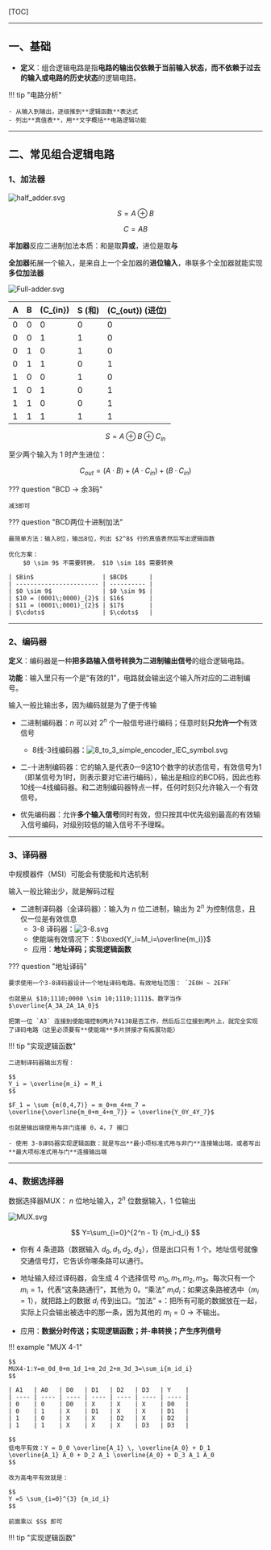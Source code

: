 [TOC]

---

## 一、基础

- **定义**：组合逻辑电路是指**电路的输出仅依赖于当前输入状态，而不依赖于过去的输入或电路的历史状态**的逻辑电路。

!!! tip "电路分析"

    - 从输入到输出，逐级推到**逻辑函数**表达式
    - 列出**真值表**，用**文字概括**电路逻辑功能

------

## 二、常见组合逻辑电路

### 1、加法器

![half_adder.svg](../assets/images/DLD/half_adder.svg)

$$
S = A \oplus B
$$

$$
C = AB
$$

**半加器**反应二进制加法本质：和是取**异或**，进位是取**与**

**全加器**拓展一个输入，是来自上一个全加器的**进位输入**，串联多个全加器就能实现**多位加法器**

![Full-adder.svg](../assets/images/DLD/full_adder.svg)

| A    | B    | \(C_{in}\) | S (和) | \(C_{out}\) (进位) |
| ---- | ---- | ---------- | ------ | ------------------ |
| 0    | 0    | 0          | 0      | 0                  |
| 0    | 0    | 1          | 1      | 0                  |
| 0    | 1    | 0          | 1      | 0                  |
| 0    | 1    | 1          | 0      | 1                  |
| 1    | 0    | 0          | 1      | 0                  |
| 1    | 0    | 1          | 0      | 1                  |
| 1    | 1    | 0          | 0      | 1                  |
| 1    | 1    | 1          | 1      | 1                  |

$$
S = A \oplus B \oplus C_{in}
$$

至少两个输入为 $1$ 时产生进位：

$$
C_{out} = (A \cdot B) + (A \cdot C_{in}) + (B \cdot C_{in})
$$

??? question  "BCD → 余3码"

	减3即可

??? question  "BCD两位十进制加法"

	最简单方法：输入8位，输出8位，列出 $2^8$ 行的真值表然后写出逻辑函数
	
	优化方案：
		$0 \sim 9$ 不需要转换， $10 \sim 18$ 需要转换 
	
	| $Bin$                   | $BCD$      |
	| ----------------------- | ---------- |
	| $0 \sim 9$              | $0 \sim 9$ |
	| $10 = (0001\;0000)_{2}$ | $16$       |
	| $11 = (0001\;0001)_{2}$ | $17$       |
	| $\cdots$                | $\cdots$   |

---

### 2、编码器

**定义**：编码器是一种**把多路输入信号转换为二进制输出信号**的组合逻辑电路。

**功能**：输入里只有一个是“有效的1”，电路就会输出这个输入所对应的二进制编号。

输入一般比输出多，因为编码就是为了便于传输

- 二进制编码器：$n$ 可以对 $2^n$ 个一般信号进行编码；任意时刻**只允许一个**有效信号

    - 8线-3线编码器：![8_to_3_simple_encoder_IEC_symbol.svg](../assets/images/DLD/8_to_3_simple_encoder_IEC_symbol.svg)

- 二-十进制编码器：它的输入是代表0—9这10个数字的状态信号，有效信号为1（即某信号为1时，则表示要对它进行编码），输出是相应的BCD码，因此也称10线—4线编码器。和二进制编码器特点一样，任何时刻只允许输入一个有效信号。

- 优先编码器：允许**多个输入信号**同时有效，但只按其中优先级别最高的有效输入信号编码，对级别较低的输入信号不予理睬。

------

### 3、译码器

中规模器件（MSI）可能会有使能和片选机制

输入一般比输出少，就是解码过程

- 二进制译码器（全译码器）：输入为 $n$ 位二进制，输出为 $2^n$ 为控制信息，且仅一位是有效信息
    - 3-8 译码器：![3-8.svg](../assets/images/DLD/3-8.svg)
    - 使能端有效情况下：$\boxed{Y_i=M_i=\overline{m_i}}$
    - 应用：**地址译码；实现逻辑函数**

??? question "地址译码"

	要求使用一个3-8译码器设计一个地址译码电路。有效地址范围： `2E0H ~ 2EFH`
	
	也就是从 $10;1110;0000 \sim 10;1110;1111$，数字当作 $\overline{A_3A_2A_1A_0}$
	
	把第一位 `A3` 连接到使能端控制两片74138是否工作，然后后三位接到两片上，就完全实现了译码电路（这里必须要有**使能端**多片拼接才有拓展功能）

!!! tip "实现逻辑函数"
	
    二进制译码器输出方程：
    
    $$
    Y_i = \overline{m_i} = M_i
    $$
    
    $F_1 = \sum {m(0,4,7)} = m_0+m_4+m_7 = \overline{\overline{m_0+m_4+m_7}} = \overline{Y_0Y_4Y_7}$
    
    也就是输出端使用与非门连接 0，4，7 接口
    
    - 使用 3-8译码器实现逻辑函数：就是写出**最小项标准式用与非门**连接输出端，或者写出**最大项标准式用与门**连接输出端

------

### 4、数据选择器

数据选择器MUX： $n$ 位地址输入，$2^n$ 位数据输入，$1$ 位输出

![MUX.svg](../assets/images/DLD/MUX.svg)


$$
Y=\sum_{i=0}^{2^n - 1} {m_i·d_i}
$$

- 你有 4 条道路（数据输入 $d_0, d_1, d_2, d_3$），但是出口只有 1 个。地址信号就像交通信号灯，它告诉你哪条路可以通行。

- 地址输入经过译码器，会生成 4 个选择信号 $m_0, m_1, m_2, m_3$。每次只有一个 $m_i = 1$，代表“这条路通行”，其他为 0。“乘法” $m_i d_i$：如果这条路被选中（$m_i=1$），就把路上的数据 $d_i$ 传到出口。“加法” $+$：把所有可能的数据放在一起，实际上只会输出被选中的那一条，因为其他的 $m_i = 0$ → 不输出。

- 应用：**数据分时传送；实现逻辑函数；并-串转换；产生序列信号**

!!! example "MUX 4-1"

    $$
    MUX4-1:Y=m_0d_0+m_1d_1+m_2d_2+m_3d_3=\sum_i{m_id_i}
    $$
    
    | A1   | A0   | D0   | D1   | D2   | D3   | Y    |
    | ---- | ---- | ---- | ---- | ---- | ---- | ---- |
    | 0    | 0    | D0   | X    | X    | X    | D0   |
    | 0    | 1    | X    | D1   | X    | X    | D1   |
    | 1    | 0    | X    | X    | D2   | X    | D2   |
    | 1    | 1    | X    | X    | X    | D3   | D3   |
    
    $$
    低电平有效：Y = D_0 \overline{A_1} \, \overline{A_0} + D_1 \overline{A_1} A_0 + D_2 A_1 \overline{A_0} + D_3 A_1 A_0
    $$
    
    改为高电平有效就是：
    
    $$
    Y =S \sum_{i=0}^{3} {m_id_i}
    $$
    
    前面乘以 $S$ 即可

!!! tip "实现逻辑函数"

​	
